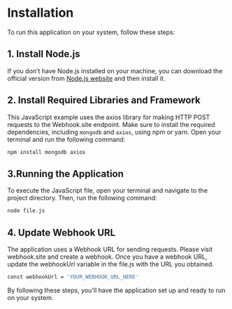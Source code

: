 # Installation

To run this application on your system, follow these steps:

## 1. Install Node.js

If you don't have Node.js installed on your machine, you can download the official version from [Node.js website](https://nodejs.org/en/download) and then install it.

## 2. Install Required Libraries and Framework

This JavaScript example uses the axios library for making HTTP POST requests to the Webhook.site endpoint. Make sure to install the required dependencies, including `mongodb` and `axios`, using npm or yarn. Open your terminal and run the following command:

```bash
npm install mongodb axios

```

## 3.Running the Application
To execute the JavaScript file, open your terminal and navigate to the project directory. Then, run the following command:

```bash
node file.js
```

## 4. Update Webhook URL
The application uses a Webhook URL for sending requests. Please visit webhook.site and create a webhook. Once you have a webhook URL, update the webhookUrl variable in the file.js with the URL you obtained.

```bash
const webhookUrl = 'YOUR_WEBHOOK_URL_HERE'
```

By following these steps, you'll have the application set up and ready to run on your system.

